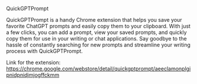 QuickGPTPrompt

QuickGPTPrompt is a handy Chrome extension that helps you save your favorite ChatGPT prompts and easily copy them to your clipboard. With just a few clicks, you can add a prompt, view your saved prompts, and quickly copy them for use in your writing or chat applications. Say goodbye to the hassle of constantly searching for new prompts and streamline your writing process with QuickGPTPrompt.

Link for the extension: https://chrome.google.com/webstore/detail/quickgptprompt/aeeclamonplgipnidpnidjmjogffckmm
